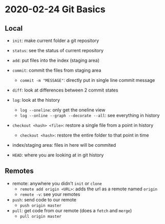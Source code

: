 # 2020-02-24 Git Basics

## Local

- `init`: make current folder a git repository
- `status`: see the status of current repository
- `add`: put files into the index (staging area)
- `commit`: commit the files from staging area
  - `commit -m "MESSAGE"`: directly put in single line commit message
- `diff`: look at differences between 2 commit states
- `log`: look at the history
  - `log --oneline`: only get the oneline view
  - `log --online --graph --decorate --all`: see everything in history
- `checkout <hash> <file>`: restore a single file from a point in history
  - `checkout <hash>`: restore the entire folder to that point in time

- index/staging area: files in here will be commited
- `HEAD`: where you are looking at in git history

## Remotes

- remote: anywhere you didn't `init` or `clone`
  - `remote add origin <URL>`: adds the url as a remote named `origin`
  - `remote -v`: see your remotes
- `push`: send code to our remote
  - `push origin master`
- `pull`: get code from our remote (does a `fetch` and `merge`)
  - `pull origin master`
